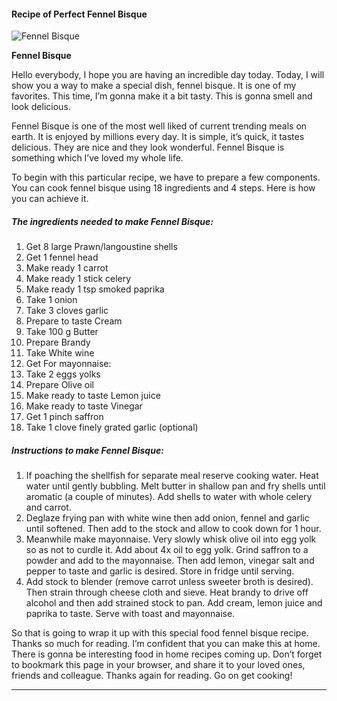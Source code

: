             

#### Recipe of Perfect Fennel Bisque

![Fennel Bisque](https://img-global.cpcdn.com/recipes/be08bdaf3f3e9858/751x532cq70/fennel-bisque-recipe-main-photo.jpg)

**Fennel Bisque**

Hello everybody, I hope you are having an incredible day today. Today, I will show you a way to make a special dish, fennel bisque. It is one of my favorites. This time, I’m gonna make it a bit tasty. This is gonna smell and look delicious.

Fennel Bisque is one of the most well liked of current trending meals on earth. It is enjoyed by millions every day. It is simple, it’s quick, it tastes delicious. They are nice and they look wonderful. Fennel Bisque is something which I’ve loved my whole life.

To begin with this particular recipe, we have to prepare a few components. You can cook fennel bisque using 18 ingredients and 4 steps. Here is how you can achieve it.

##### The ingredients needed to make Fennel Bisque:

1.  Get 8 large Prawn/langoustine shells
2.  Get 1 fennel head
3.  Make ready 1 carrot
4.  Make ready 1 stick celery
5.  Make ready 1 tsp smoked paprika
6.  Take 1 onion
7.  Take 3 cloves garlic
8.  Prepare to taste Cream
9.  Take 100 g Butter
10.  Prepare Brandy
11.  Take White wine
12.  Get For mayonnaise:
13.  Take 2 eggs yolks
14.  Prepare Olive oil
15.  Make ready to taste Lemon juice
16.  Make ready to taste Vinegar
17.  Get 1 pinch saffron
18.  Take 1 clove finely grated garlic (optional)

##### Instructions to make Fennel Bisque:

1.  If poaching the shellfish for separate meal reserve cooking water. Heat water until gently bubbling. Melt butter in shallow pan and fry shells until aromatic (a couple of minutes). Add shells to water with whole celery and carrot.
2.  Deglaze frying pan with white wine then add onion, fennel and garlic until softened. Then add to the stock and allow to cook down for 1 hour.
3.  Meanwhile make mayonnaise. Very slowly whisk olive oil into egg yolk so as not to curdle it. Add about 4x oil to egg yolk. Grind saffron to a powder and add to the mayonnaise. Then add lemon, vinegar salt and pepper to taste and garlic is desired. Store in fridge until serving.
4.  Add stock to blender (remove carrot unless sweeter broth is desired). Then strain through cheese cloth and sieve. Heat brandy to drive off alcohol and then add strained stock to pan. Add cream, lemon juice and paprika to taste. Serve with toast and mayonnaise.

So that is going to wrap it up with this special food fennel bisque recipe. Thanks so much for reading. I’m confident that you can make this at home. There is gonna be interesting food in home recipes coming up. Don’t forget to bookmark this page in your browser, and share it to your loved ones, friends and colleague. Thanks again for reading. Go on get cooking!

* * *